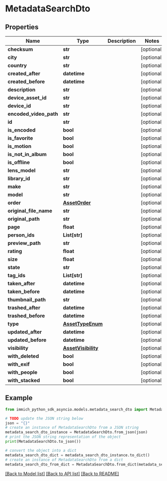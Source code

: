 # MetadataSearchDto


## Properties

Name | Type | Description | Notes
------------ | ------------- | ------------- | -------------
**checksum** | **str** |  | [optional] 
**city** | **str** |  | [optional] 
**country** | **str** |  | [optional] 
**created_after** | **datetime** |  | [optional] 
**created_before** | **datetime** |  | [optional] 
**description** | **str** |  | [optional] 
**device_asset_id** | **str** |  | [optional] 
**device_id** | **str** |  | [optional] 
**encoded_video_path** | **str** |  | [optional] 
**id** | **str** |  | [optional] 
**is_encoded** | **bool** |  | [optional] 
**is_favorite** | **bool** |  | [optional] 
**is_motion** | **bool** |  | [optional] 
**is_not_in_album** | **bool** |  | [optional] 
**is_offline** | **bool** |  | [optional] 
**lens_model** | **str** |  | [optional] 
**library_id** | **str** |  | [optional] 
**make** | **str** |  | [optional] 
**model** | **str** |  | [optional] 
**order** | [**AssetOrder**](AssetOrder.md) |  | [optional] 
**original_file_name** | **str** |  | [optional] 
**original_path** | **str** |  | [optional] 
**page** | **float** |  | [optional] 
**person_ids** | **List[str]** |  | [optional] 
**preview_path** | **str** |  | [optional] 
**rating** | **float** |  | [optional] 
**size** | **float** |  | [optional] 
**state** | **str** |  | [optional] 
**tag_ids** | **List[str]** |  | [optional] 
**taken_after** | **datetime** |  | [optional] 
**taken_before** | **datetime** |  | [optional] 
**thumbnail_path** | **str** |  | [optional] 
**trashed_after** | **datetime** |  | [optional] 
**trashed_before** | **datetime** |  | [optional] 
**type** | [**AssetTypeEnum**](AssetTypeEnum.md) |  | [optional] 
**updated_after** | **datetime** |  | [optional] 
**updated_before** | **datetime** |  | [optional] 
**visibility** | [**AssetVisibility**](AssetVisibility.md) |  | [optional] 
**with_deleted** | **bool** |  | [optional] 
**with_exif** | **bool** |  | [optional] 
**with_people** | **bool** |  | [optional] 
**with_stacked** | **bool** |  | [optional] 

## Example

```python
from immich_python_sdk_asyncio.models.metadata_search_dto import MetadataSearchDto

# TODO update the JSON string below
json = "{}"
# create an instance of MetadataSearchDto from a JSON string
metadata_search_dto_instance = MetadataSearchDto.from_json(json)
# print the JSON string representation of the object
print(MetadataSearchDto.to_json())

# convert the object into a dict
metadata_search_dto_dict = metadata_search_dto_instance.to_dict()
# create an instance of MetadataSearchDto from a dict
metadata_search_dto_from_dict = MetadataSearchDto.from_dict(metadata_search_dto_dict)
```
[[Back to Model list]](../README.md#documentation-for-models) [[Back to API list]](../README.md#documentation-for-api-endpoints) [[Back to README]](../README.md)



